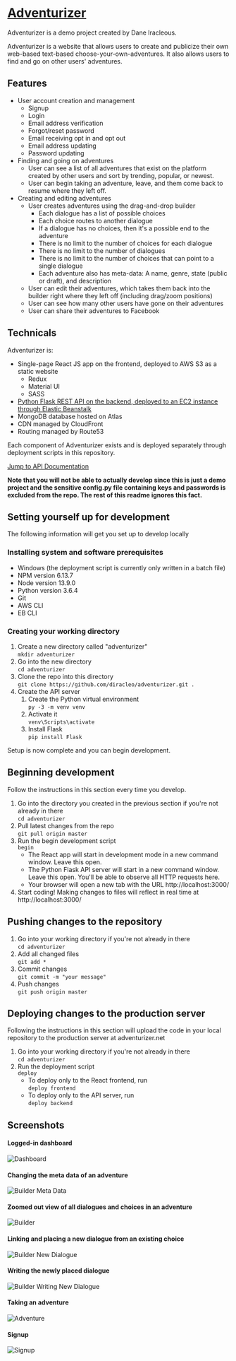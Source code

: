 # [Adventurizer](https://adventurizer.net)

Adventurizer is a demo project created by Dane Iracleous. 

Adventurizer is a website that allows users to create and publicize their own web-based text-based choose-your-own-adventures. It also allows users to find and go on other users' adventures.

## Features

* User account creation and management
  * Signup
  * Login
  * Email address verification
  * Forgot/reset password
  * Email receiving opt in and opt out
  * Email address updating
  * Password updating
* Finding and going on adventures
  * User can see a list of all adventures that exist on the platform created by other users and sort by trending, popular, or newest. 
  * User can begin taking an adventure, leave, and them come back to resume where they left off.
* Creating and editing adventures
  * User creates adventures using the drag-and-drop builder
    * Each dialogue has a list of possible choices
    * Each choice routes to another dialogue
    * If a dialogue has no choices, then it's a possible end to the adventure
    * There is no limit to the number of choices for each dialogue
    * There is no limit to the number of dialogues
    * There is no limit to the number of choices that can point to a single dialogue
    * Each adventure also has meta-data: A name, genre, state (public or draft), and description
  * User can edit their adventures, which takes them back into the builder right where they left off (including drag/zoom positions)
  * User can see how many other users have gone on their adventures
  * User can share their adventures to Facebook

## Technicals

Adventurizer is:
  * Single-page React JS app on the frontend, deployed to AWS S3 as a static website
    * Redux
    * Material UI
    * SASS
  * [Python Flask REST API on the backend, deployed to an EC2 instance through Elastic Beanstalk](backend)
  * MongoDB database hosted on Atlas
  * CDN managed by CloudFront
  * Routing managed by Route53

Each component of Adventurizer exists and is deployed separately through deployment scripts in this repository.

[Jump to API Documentation](backend)

**Note that you will not be able to actually develop since this is just a demo project and the sensitive config.py file containing keys and passwords is excluded from the repo. The rest of this readme ignores this fact.**

## Setting yourself up for development

The following information will get you set up to develop locally

### Installing system and software prerequisites

  * Windows (the deployment script is currently only written in a batch file)
  * NPM version 6.13.7
  * Node version 13.9.0
  * Python version 3.6.4
  * Git
  * AWS CLI
  * EB CLI

### Creating your working directory

  1. Create a new directory called "adventurizer" <br/>`mkdir adventurizer`
  1. Go into the new directory <br/>`cd adventurizer`
  1. Clone the repo into this directory <br/>`git clone https://github.com/diracleo/adventurizer.git .`
  1. Create the API server
      1. Create the Python virtual environment <br/>`py -3 -m venv venv`
      1. Activate it <br/>`venv\Scripts\activate`
      1. Install Flask <br/>`pip install Flask`

Setup is now complete and you can begin development.

## Beginning development

Follow the instructions in this section every time you develop.

  1. Go into the directory you created in the previous section if you're not already in there <br/>`cd adventurizer`
  1. Pull latest changes from the repo <br/>`git pull origin master`
  1. Run the begin development script <br/>`begin`
      * The React app will start in development mode in a new command window. Leave this open.
      * The Python Flask API server will start in a new command window. Leave this open. You'll be able to observe all HTTP requests here.
      * Your browser will open a new tab with the URL http://localhost:3000/
  1. Start coding! Making changes to files will reflect in real time at http://localhost:3000/

## Pushing changes to the repository

  1. Go into your working directory if you're not already in there <br/>`cd adventurizer`
  1. Add all changed files <br/>`git add *`
  1. Commit changes <br/>`git commit -m "your message"`
  1. Push changes <br/>`git push origin master`

## Deploying changes to the production server

Following the instructions in this section will upload the code in your local repository to the production server at adventurizer.net

  1. Go into your working directory if you're not already in there <br/>`cd adventurizer`
  1. Run the deployment script <br/>`deploy`
      * To deploy only to the React frontend, run <br/>`deploy frontend`
      * To deploy only to the API server, run <br/>`deploy backend`

## Screenshots

#### Logged-in dashboard 
![Dashboard](promo/dashboard.jpg)

#### Changing the meta data of an adventure
![Builder Meta Data](promo/builder-meta-data.jpg)

#### Zoomed out view of all dialogues and choices in an adventure
![Builder](promo/builder.jpg)

#### Linking and placing a new dialogue from an existing choice
![Builder New Dialogue](promo/builder-new-dialogue.jpg)

#### Writing the newly placed dialogue
![Builder Writing New Dialogue](promo/builder-new-dialogue-writing.jpg)

#### Taking an adventure
![Adventure](promo/taking-adventure.jpg)

#### Signup
![Signup](promo/signup.jpg)